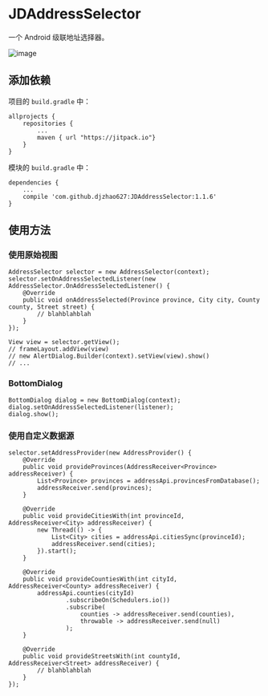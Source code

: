 # JDAddressSelector

一个 Android 级联地址选择器。

![image](https://github.com/djzhao627/JDAddressSelector/raw/master/screenshots/screenshot1.jpg)

## 添加依赖

项目的 `build.gradle` 中：

    allprojects {
        repositories {
            ...
            maven { url "https://jitpack.io"}
        }
    }
    
模块的 `build.gradle` 中：

    dependencies {
        ...
        compile 'com.github.djzhao627:JDAddressSelector:1.1.6'
    }
    
## 使用方法

### 使用原始视图

    AddressSelector selector = new AddressSelector(context);
    selector.setOnAddressSelectedListener(new AddressSelector.OnAddressSelectedListener() {
        @Override
        public void onAddressSelected(Province province, City city, County county, Street street) {
            // blahblahblah
        }
    });
            
    View view = selector.getView();
    // frameLayout.addView(view)
    // new AlertDialog.Builder(context).setView(view).show()
    // ...
    
### BottomDialog

    BottomDialog dialog = new BottomDialog(context);
    dialog.setOnAddressSelectedListener(listener);
    dialog.show();
    
### 使用自定义数据源


    selector.setAddressProvider(new AddressProvider() {
        @Override
        public void provideProvinces(AddressReceiver<Province> addressReceiver) {
            List<Province> provinces = addressApi.provincesFromDatabase();
            addressReceiver.send(provinces);    
        }
    
        @Override
        public void provideCitiesWith(int provinceId, AddressReceiver<City> addressReceiver) {
            new Thread(() -> {
                List<City> cities = addressApi.citiesSync(provinceId);
                addressReceiver.send(cities);
            }).start();
        }
    
        @Override
        public void provideCountiesWith(int cityId, AddressReceiver<County> addressReceiver) {
            addressApi.counties(cityId)
                    .subscribeOn(Schedulers.io())
                    .subscribe(
                        counties -> addressReceiver.send(counties),
                        throwable -> addressReceiver.send(null)
                    );
        }
    
        @Override
        public void provideStreetsWith(int countyId, AddressReceiver<Street> addressReceiver) {
            // blahblahblah 
        }
    });
    
